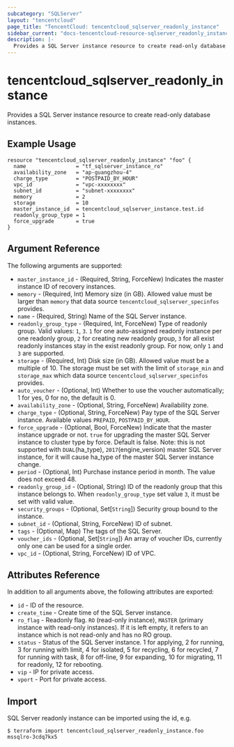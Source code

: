 ```yaml
---
subcategory: "SQLServer"
layout: "tencentcloud"
page_title: "TencentCloud: tencentcloud_sqlserver_readonly_instance"
sidebar_current: "docs-tencentcloud-resource-sqlserver_readonly_instance"
description: |-
  Provides a SQL Server instance resource to create read-only database instances.
---
```


# tencentcloud_sqlserver_readonly_instance

Provides a SQL Server instance resource to create read-only database instances.

## Example Usage

```hcl
resource "tencentcloud_sqlserver_readonly_instance" "foo" {
  name                = "tf_sqlserver_instance_ro"
  availability_zone   = "ap-guangzhou-4"
  charge_type         = "POSTPAID_BY_HOUR"
  vpc_id              = "vpc-xxxxxxxx"
  subnet_id           = "subnet-xxxxxxxx"
  memory              = 2
  storage             = 10
  master_instance_id  = tencentcloud_sqlserver_instance.test.id
  readonly_group_type = 1
  force_upgrade       = true
}
```

## Argument Reference

The following arguments are supported:

* `master_instance_id` - (Required, String, ForceNew) Indicates the master instance ID of recovery instances.
* `memory` - (Required, Int) Memory size (in GB). Allowed value must be larger than `memory` that data source `tencentcloud_sqlserver_specinfos` provides.
* `name` - (Required, String) Name of the SQL Server instance.
* `readonly_group_type` - (Required, Int, ForceNew) Type of readonly group. Valid values: `1`, `3`. `1` for one auto-assigned readonly instance per one readonly group, `2` for creating new readonly group, `3` for all exist readonly instances stay in the exist readonly group. For now, only `1` and `3` are supported.
* `storage` - (Required, Int) Disk size (in GB). Allowed value must be a multiple of 10. The storage must be set with the limit of `storage_min` and `storage_max` which data source `tencentcloud_sqlserver_specinfos` provides.
* `auto_voucher` - (Optional, Int) Whether to use the voucher automatically; 1 for yes, 0 for no, the default is 0.
* `availability_zone` - (Optional, String, ForceNew) Availability zone.
* `charge_type` - (Optional, String, ForceNew) Pay type of the SQL Server instance. Available values `PREPAID`, `POSTPAID_BY_HOUR`.
* `force_upgrade` - (Optional, Bool, ForceNew) Indicate that the master instance upgrade or not. `true` for upgrading the master SQL Server instance to cluster type by force. Default is false. Note: this is not supported with `DUAL`(ha_type), `2017`(engine_version) master SQL Server instance, for it will cause ha_type of the master SQL Server instance change.
* `period` - (Optional, Int) Purchase instance period in month. The value does not exceed 48.
* `readonly_group_id` - (Optional, String) ID of the readonly group that this instance belongs to. When `readonly_group_type` set value `3`, it must be set with valid value.
* `security_groups` - (Optional, Set[`String`]) Security group bound to the instance.
* `subnet_id` - (Optional, String, ForceNew) ID of subnet.
* `tags` - (Optional, Map) The tags of the SQL Server.
* `voucher_ids` - (Optional, Set[`String`]) An array of voucher IDs, currently only one can be used for a single order.
* `vpc_id` - (Optional, String, ForceNew) ID of VPC.

## Attributes Reference

In addition to all arguments above, the following attributes are exported:

* `id` - ID of the resource.
* `create_time` - Create time of the SQL Server instance.
* `ro_flag` - Readonly flag. `RO` (read-only instance), `MASTER` (primary instance with read-only instances). If it is left empty, it refers to an instance which is not read-only and has no RO group.
* `status` - Status of the SQL Server instance. 1 for applying, 2 for running, 3 for running with limit, 4 for isolated, 5 for recycling, 6 for recycled, 7 for running with task, 8 for off-line, 9 for expanding, 10 for migrating, 11 for readonly, 12 for rebooting.
* `vip` - IP for private access.
* `vport` - Port for private access.


## Import

SQL Server readonly instance can be imported using the id, e.g.

```
$ terraform import tencentcloud_sqlserver_readonly_instance.foo mssqlro-3cdq7kx5
```

